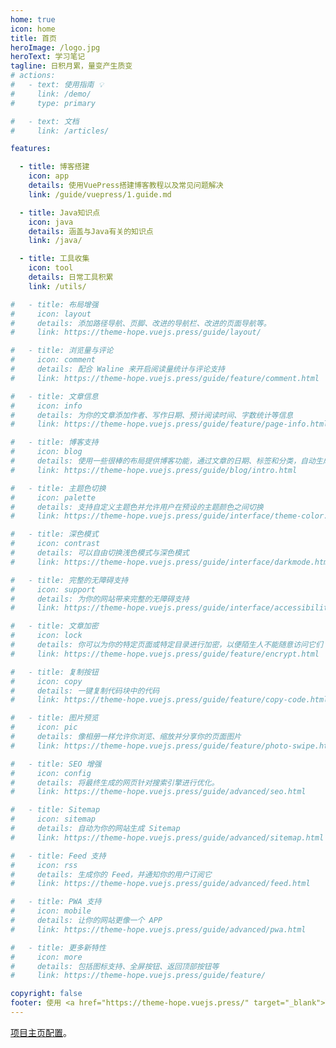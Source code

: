 ```yaml
---
home: true
icon: home
title: 首页
heroImage: /logo.jpg
heroText: 学习笔记
tagline: 日积月累，量变产生质变
# actions:
#   - text: 使用指南 💡
#     link: /demo/
#     type: primary

#   - text: 文档
#     link: /articles/

features:

  - title: 博客搭建
    icon: app
    details: 使用VuePress搭建博客教程以及常见问题解决
    link: /guide/vuepress/1.guide.md

  - title: Java知识点
    icon: java
    details: 涵盖与Java有关的知识点
    link: /java/

  - title: 工具收集
    icon: tool
    details: 日常工具积累
    link: /utils/

#   - title: 布局增强
#     icon: layout
#     details: 添加路径导航、页脚、改进的导航栏、改进的页面导航等。
#     link: https://theme-hope.vuejs.press/guide/layout/

#   - title: 浏览量与评论
#     icon: comment
#     details: 配合 Waline 来开启阅读量统计与评论支持
#     link: https://theme-hope.vuejs.press/guide/feature/comment.html

#   - title: 文章信息
#     icon: info
#     details: 为你的文章添加作者、写作日期、预计阅读时间、字数统计等信息
#     link: https://theme-hope.vuejs.press/guide/feature/page-info.html

#   - title: 博客支持
#     icon: blog
#     details: 使用一些很棒的布局提供博客功能，通过文章的日期、标签和分类，自动生成文章、分类、标签与时间轴列表
#     link: https://theme-hope.vuejs.press/guide/blog/intro.html

#   - title: 主题色切换
#     icon: palette
#     details: 支持自定义主题色并允许用户在预设的主题颜色之间切换
#     link: https://theme-hope.vuejs.press/guide/interface/theme-color.html

#   - title: 深色模式
#     icon: contrast
#     details: 可以自由切换浅色模式与深色模式
#     link: https://theme-hope.vuejs.press/guide/interface/darkmode.html

#   - title: 完整的无障碍支持
#     icon: support
#     details: 为你的网站带来完整的无障碍支持
#     link: https://theme-hope.vuejs.press/guide/interface/accessibility.html

#   - title: 文章加密
#     icon: lock
#     details: 你可以为你的特定页面或特定目录进行加密，以便陌生人不能随意访问它们
#     link: https://theme-hope.vuejs.press/guide/feature/encrypt.html

#   - title: 复制按钮
#     icon: copy
#     details: 一键复制代码块中的代码
#     link: https://theme-hope.vuejs.press/guide/feature/copy-code.html

#   - title: 图片预览
#     icon: pic
#     details: 像相册一样允许你浏览、缩放并分享你的页面图片
#     link: https://theme-hope.vuejs.press/guide/feature/photo-swipe.html

#   - title: SEO 增强
#     icon: config
#     details: 将最终生成的网页针对搜索引擎进行优化。
#     link: https://theme-hope.vuejs.press/guide/advanced/seo.html

#   - title: Sitemap
#     icon: sitemap
#     details: 自动为你的网站生成 Sitemap
#     link: https://theme-hope.vuejs.press/guide/advanced/sitemap.html

#   - title: Feed 支持
#     icon: rss
#     details: 生成你的 Feed，并通知你的用户订阅它
#     link: https://theme-hope.vuejs.press/guide/advanced/feed.html

#   - title: PWA 支持
#     icon: mobile
#     details: 让你的网站更像一个 APP
#     link: https://theme-hope.vuejs.press/guide/advanced/pwa.html

#   - title: 更多新特性
#     icon: more
#     details: 包括图标支持、全屏按钮、返回顶部按钮等
#     link: https://theme-hope.vuejs.press/guide/feature/

copyright: false
footer: 使用 <a href="https://theme-hope.vuejs.press/" target="_blank">VuePress Theme Hope</a> 主题 | MIT 协议, 版权所有 © 2019-present Mr.Hope
---
```


[项目主页配置](https://theme-hope.vuejs.press/guide/layout/home/)。

